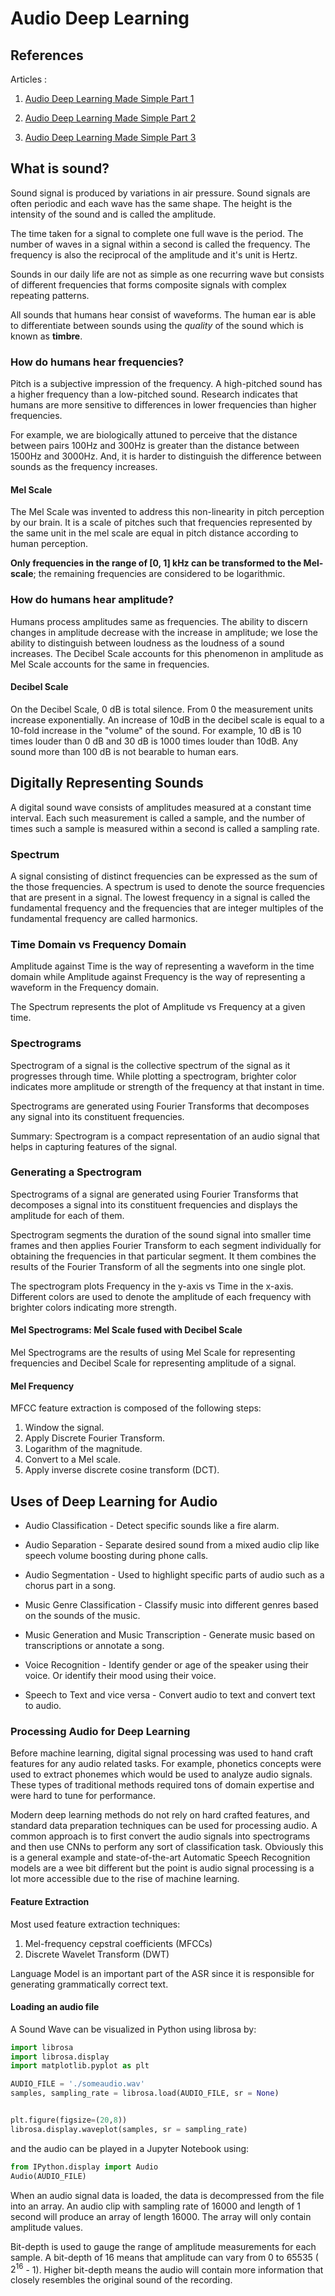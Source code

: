 # Audio Deep Learning

## References

Articles :

1. [Audio Deep Learning Made Simple Part 1](https://towardsdatascience.com/audio-deep-learning-made-simple-part-1-state-of-the-art-techniques-da1d3dff2504)

2. [Audio Deep Learning Made Simple Part 2](https://towardsdatascience.com/audio-deep-learning-made-simple-part-2-why-mel-spectrograms-perform-better-aad889a93505)

3. [Audio Deep Learning Made Simple Part 3](https://towardsdatascience.com/audio-deep-learning-made-simple-part-3-data-preparation-and-augmentation-24c6e1f6b52)

## What is sound?

Sound signal is produced by variations in air pressure. Sound signals are often periodic and each wave has the same shape. The height is the intensity of the sound and is called the amplitude.

The time taken for a signal to complete one full wave is the period. The number of waves in a signal within a second is called the frequency. The frequency is also the reciprocal of the amplitude and it's unit is Hertz.

Sounds in our daily life are not as simple as one recurring wave but consists of different frequencies that forms composite signals with complex repeating patterns.

All sounds that humans hear consist of waveforms. The human ear is able to differentiate between sounds using the *quality* of the sound which is known as **timbre**.

### How do humans hear frequencies?

Pitch is a subjective impression of the frequency. A high-pitched sound has a higher frequency than a low-pitched sound. Research indicates that humans are more sensitive to differences in lower frequencies than higher frequencies.

For example, we are biologically attuned to perceive that the distance between pairs 100Hz and 300Hz is greater than the distance between 1500Hz and 3000Hz. And, it is harder to distinguish the difference between sounds as the frequency increases.

#### Mel Scale

The Mel Scale was invented to address this non-linearity in pitch perception by our brain. It is a scale of pitches such that frequencies represented by the same unit in the mel scale are equal in pitch distance according to human perception.

**Only frequencies in the range of [0, 1] kHz can be transformed to the Mel-scale**; the remaining frequencies are considered to be logarithmic.

### How do humans hear amplitude?

Humans process amplitudes same as frequencies. The ability to discern changes in amplitude decrease with the increase in amplitude; we lose the ability to distinguish between loudness as the loudness of a sound increases. The Decibel Scale accounts for this phenomenon in amplitude as Mel Scale accounts for the same in frequencies.

#### Decibel Scale

On the Decibel Scale, 0 dB is total silence. From 0 the measurement units increase exponentially. An increase of 10dB in the decibel scale is equal to a 10-fold increase in the "volume" of the sound. For example, 10 dB is 10 times louder than 0 dB and 30 dB is 1000 times louder than 10dB. Any sound more than 100 dB is not bearable to human ears.

## Digitally Representing Sounds

A digital sound wave consists of amplitudes measured at a constant time interval. Each such measurement is called a sample, and the number of times such a sample is measured within a second is called a sampling rate.

### Spectrum

A signal consisting of distinct frequencies can be expressed as the sum of the those frequencies. A spectrum is used to denote the source frequencies that are present in a signal. The lowest frequency in a signal is called the fundamental frequency and the frequencies that are integer multiples of the fundamental frequency are called harmonics.

### Time Domain vs Frequency Domain

Amplitude against Time is the way of representing a waveform in the time domain while Amplitude against Frequency is the way of representing a waveform in the Frequency domain.

The Spectrum represents the plot of Amplitude vs Frequency at a given time.

### Spectrograms

Spectrogram of a signal is the collective spectrum of the signal as it progresses through time. While plotting a spectrogram, brighter color indicates more amplitude or strength of the frequency at that instant in time.

Spectrograms are generated using Fourier Transforms that decomposes any signal into its constituent frequencies.

Summary: Spectrogram is a compact representation of an audio signal that helps in capturing features of the signal.

### Generating a Spectrogram

Spectrograms of a signal are generated using Fourier Transforms that decomposes a signal into its constituent frequencies and displays the amplitude for each of them.

Spectrogram segments the duration of the sound signal into smaller time frames and then applies Fourier Transform to each segment individually for obtaining the frequencies in that particular segment. It them combines the results of the Fourier Transform of all the segments into one single plot.

The spectrogram plots Frequency in the y-axis vs Time in the x-axis. Different colors are used to denote the amplitude of each frequency with brighter colors indicating more strength.

#### Mel Spectrograms: Mel Scale fused with Decibel Scale

Mel Spectrograms are the results of using Mel Scale for representing frequencies and Decibel Scale for representing amplitude of a signal.

#### Mel Frequency

MFCC feature extraction is composed of the following steps:

1. Window the signal.
2. Apply Discrete Fourier Transform.
3. Logarithm of the magnitude.
4. Convert to a Mel scale.
5. Apply inverse discrete cosine transform (DCT).


## Uses of Deep Learning for Audio

- Audio Classification - Detect specific sounds like a fire alarm.

- Audio Separation - Separate desired sound from a mixed audio clip like speech volume boosting during phone calls.

- Audio Segmentation - Used to highlight specific parts of audio such as a chorus part in a song.

- Music Genre Classification - Classify music into different genres based on the sounds of the music.

- Music Generation and Music Transcription - Generate music based on transcriptions or annotate a song.

- Voice Recognition - Identify gender or age of the speaker using their voice. Or identify their mood using their voice.

- Speech to Text and vice versa - Convert audio to text and convert text to audio.

### Processing Audio for Deep Learning

Before machine learning, digital signal processing was used to hand craft features for any audio related tasks. For example, phonetics concepts were used to extract phonemes which would be used to analyze audio signals. These types of traditional methods required tons of domain expertise and were hard to tune for performance.

Modern deep learning methods do not rely on hard crafted features, and standard data preparation techniques can be used for processing audio. A common approach is to first convert the audio signals into spectrograms and then use CNNs to perform any sort of classification task. Obviously this is a general example and state-of-the-art Automatic Speech Recognition models are a wee bit different but the point is audio signal processing is a lot more accessible due to the rise of machine learning.

#### Feature Extraction

Most used feature extraction techniques:

1. Mel-frequency cepstral coefficients (MFCCs)
2. Discrete Wavelet Transform (DWT)

Language Model is an important part of the ASR since it is responsible for generating grammatically correct text.

#### Loading an audio file

A Sound Wave can be visualized in Python using librosa by:

```Python
import librosa
import librosa.display
import matplotlib.pyplot as plt

AUDIO_FILE = './someaudio.wav'
samples, sampling_rate = librosa.load(AUDIO_FILE, sr = None)


plt.figure(figsize=(20,8))
librosa.display.waveplot(samples, sr = sampling_rate)
```

and the audio can be played in a Jupyter Notebook using:

```Python
from IPython.display import Audio
Audio(AUDIO_FILE)
```

When an audio signal data is loaded, the data is decompressed from the file into an array. An audio clip with sampling rate of 16000 and length of 1 second will produce an array of length 16000. The array will only contain amplitude values.

Bit-depth is used to gauge the range of amplitude measurements for each sample. A bit-depth of 16 means that amplitude can vary from 0 to 65535 ( $2^{16}$  - 1). Higher bit-depth means the audio will contain more information that closely resembles the original sound of the recording.
